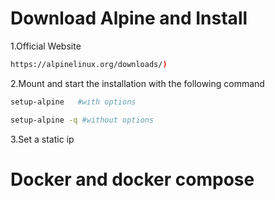 # Download Alpine and Install
1.Official Website
```bash
https://alpinelinux.org/downloads/)
```
2.Mount and start the installation with the following command
```bash
setup-alpine   #with options

setup-alpine -q #without options
```
3.Set a static ip 

# Docker and docker compose


```bash

```
